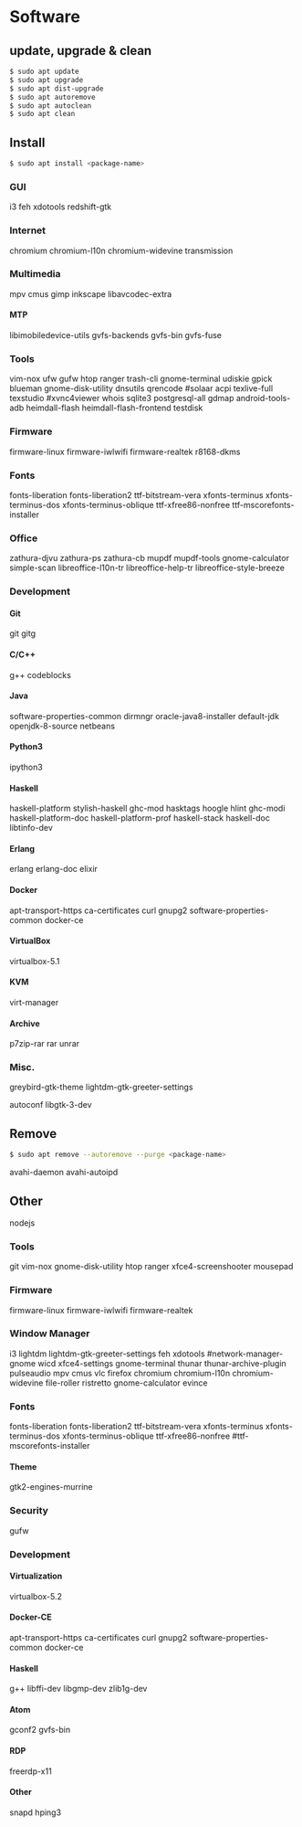 # Software

## update, upgrade & clean

```bash
$ sudo apt update
$ sudo apt upgrade
$ sudo apt dist-upgrade
$ sudo apt autoremove
$ sudo apt autoclean
$ sudo apt clean
```

## Install

```bash
$ sudo apt install <package-name>
```

### GUI
i3 feh xdotools
redshift-gtk

### Internet
chromium chromium-l10n chromium-widevine
transmission

### Multimedia
mpv cmus
gimp inkscape
libavcodec-extra

#### MTP
libimobiledevice-utils
gvfs-backends
gvfs-bin
gvfs-fuse

### Tools
vim-nox
ufw gufw
htop
ranger
trash-cli
gnome-terminal
udiskie
gpick
blueman
gnome-disk-utility
dnsutils
qrencode
#solaar
acpi
texlive-full
texstudio
#xvnc4viewer
whois
sqlite3
postgresql-all
gdmap
android-tools-adb
heimdall-flash
heimdall-flash-frontend
testdisk

### Firmware
firmware-linux firmware-iwlwifi
firmware-realtek r8168-dkms

### Fonts
fonts-liberation fonts-liberation2 ttf-bitstream-vera
xfonts-terminus xfonts-terminus-dos xfonts-terminus-oblique
ttf-xfree86-nonfree
ttf-mscorefonts-installer

### Office
zathura-djvu zathura-ps zathura-cb
mupdf
mupdf-tools
gnome-calculator
simple-scan
libreoffice-l10n-tr
libreoffice-help-tr
libreoffice-style-breeze

### Development

#### Git
git gitg

#### C/C++
g++
codeblocks

#### Java
software-properties-common
dirmngr
oracle-java8-installer
default-jdk
openjdk-8-source
netbeans

#### Python3
ipython3

#### Haskell
haskell-platform
stylish-haskell ghc-mod hasktags hoogle hlint ghc-modi
haskell-platform-doc haskell-platform-prof haskell-stack
haskell-doc
libtinfo-dev

#### Erlang
erlang
erlang-doc
elixir

#### Docker
apt-transport-https
ca-certificates
curl
gnupg2
software-properties-common
docker-ce

#### VirtualBox
virtualbox-5.1

#### KVM
virt-manager

#### Archive
p7zip-rar rar unrar

### Misc.
greybird-gtk-theme
lightdm-gtk-greeter-settings

autoconf
libgtk-3-dev

## Remove

```bash
$ sudo apt remove --autoremove --purge <package-name>
```

avahi-daemon
avahi-autoipd

## Other
nodejs

### Tools
git vim-nox
gnome-disk-utility
htop
ranger
xfce4-screenshooter
mousepad

### Firmware
firmware-linux firmware-iwlwifi firmware-realtek

### Window Manager
i3 lightdm lightdm-gtk-greeter-settings
feh xdotools
#network-manager-gnome
wicd
xfce4-settings
gnome-terminal
thunar
thunar-archive-plugin
pulseaudio
mpv cmus
vlc
firefox
chromium chromium-l10n chromium-widevine
file-roller
ristretto
gnome-calculator
evince

### Fonts
fonts-liberation fonts-liberation2 ttf-bitstream-vera
xfonts-terminus xfonts-terminus-dos xfonts-terminus-oblique
ttf-xfree86-nonfree
#ttf-mscorefonts-installer

#### Theme
gtk2-engines-murrine

### Security
gufw

### Development

#### Virtualization
virtualbox-5.2

#### Docker-CE
apt-transport-https
ca-certificates
curl
gnupg2
software-properties-common
docker-ce

#### Haskell
g++
libffi-dev
libgmp-dev
zlib1g-dev

#### Atom
gconf2
gvfs-bin


#### RDP
freerdp-x11

#### Other
snapd
hping3
